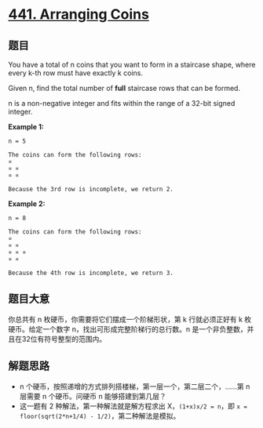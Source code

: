 # [441. Arranging Coins](https://leetcode.com/problems/arranging-coins/)

## 题目

You have a total of n coins that you want to form in a staircase shape, where every k-th row must have exactly k coins.

Given n, find the total number of **full** staircase rows that can be formed.

n is a non-negative integer and fits within the range of a 32-bit signed integer.

**Example 1:**

    n = 5
    
    The coins can form the following rows:
    ¤
    ¤ ¤
    ¤ ¤
    
    Because the 3rd row is incomplete, we return 2.

**Example 2:**

    n = 8
    
    The coins can form the following rows:
    ¤
    ¤ ¤
    ¤ ¤ ¤
    ¤ ¤
    
    Because the 4th row is incomplete, we return 3.


## 题目大意

你总共有 n 枚硬币，你需要将它们摆成一个阶梯形状，第 k 行就必须正好有 k 枚硬币。给定一个数字 n，找出可形成完整阶梯行的总行数。n 是一个非负整数，并且在32位有符号整型的范围内。



## 解题思路


- n 个硬币，按照递增的方式排列搭楼梯，第一层一个，第二层二个，……第 n 层需要 n 个硬币。问硬币 n 能够搭建到第几层？
- 这一题有 2 种解法，第一种解法就是解方程求出 X，`(1+x)x/2 = n`，即 `x = floor(sqrt(2*n+1/4) - 1/2)`，第二种解法是模拟。
